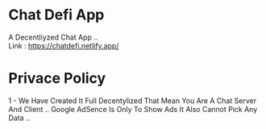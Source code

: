 # Chat Defi App  
A Decentliyzed Chat App ..  
Link : https://chatdefi.netlify.app/

# Privace Policy
1 - We Have Created It Full Decentylized That Mean You Are A Chat Server And Client .. Google AdSence Is Only To Show Ads It Also Cannot Pick Any Data ..